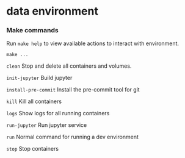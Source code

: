 # data environment

### Make commands
Run `make help` to view available actions to interact with environment.

`make ...` 

`clean`                          Stop and delete all containers and volumes.

`init-jupyter`                   Build jupyter

`install-pre-commit`             Install the pre-commit tool for git

`kill`                           Kill all containers

`logs`                           Show logs for all running containers

`run-jupyter`                    Run jupyter service

`run`                            Normal command for running a dev environment

`stop`                           Stop containers
